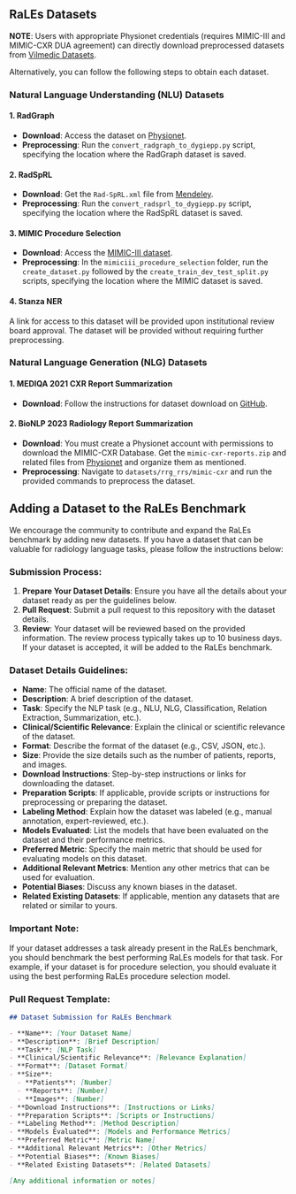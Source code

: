 ## RaLEs Datasets

**NOTE**: Users with appropriate Physionet credentials (requires MIMIC-III and MIMIC-CXR DUA agreement) can directly download preprocessed datasets from [Vilmedic Datasets](https://vilmedic.app/datasets/papers).

Alternatively, you can follow the following steps to obtain each dataset.

### Natural Language Understanding (NLU) Datasets

#### 1. RadGraph
- **Download**: Access the dataset on [Physionet](https://physionet.org/content/radgraph/1.0.0/).
- **Preprocessing**: Run the `convert_radgraph_to_dygiepp.py` script, specifying the location where the RadGraph dataset is saved.

#### 2. RadSpRL
- **Download**: Get the `Rad-SpRL.xml` file from [Mendeley](https://data.mendeley.com/datasets/yhb26hfz8n).
- **Preprocessing**: Run the `convert_radsprl_to_dygiepp.py` script, specifying the location where the RadSpRL dataset is saved.

#### 3. MIMIC Procedure Selection
- **Download**: Access the [MIMIC-III dataset](https://physionet.org/content/mimiciii/1.4/).
- **Preprocessing**: In the `mimiciii_procedure_selection` folder, run the `create_dataset.py` followed by the `create_train_dev_test_split.py` scripts, specifying the location where the MIMIC dataset is saved.

#### 4. Stanza NER
A link for access to this dataset will be provided upon institutional review board approval. The dataset will be provided without requiring further preprocessing.

### Natural Language Generation (NLG) Datasets

#### 1. MEDIQA 2021 CXR Report Summarization
- **Download**: Follow the instructions for dataset download on [GitHub](https://github.com/abachaa/MEDIQA2021/tree/main/Task3).

#### 2. BioNLP 2023 Radiology Report Summarization
- **Download**: You must create a Physionet account with permissions to download the MIMIC-CXR Database. Get the `mimic-cxr-reports.zip` and related files from [Physionet](https://physionet.org/content/mimic-cxr/2.0.0/mimic-cxr-reports.zip) and organize them as mentioned.
- **Preprocessing**: Navigate to `datasets/rrg_rrs/mimic-cxr` and run the provided commands to preprocess the dataset.


## Adding a Dataset to the RaLEs Benchmark

We encourage the community to contribute and expand the RaLEs benchmark by adding new datasets. If you have a dataset that can be valuable for radiology language tasks, please follow the instructions below:

### Submission Process:

1. **Prepare Your Dataset Details**: Ensure you have all the details about your dataset ready as per the guidelines below.
2. **Pull Request**: Submit a pull request to this repository with the dataset details.
3. **Review**: Your dataset will be reviewed based on the provided information. The review process typically takes up to 10 business days. If your dataset is accepted, it will be added to the RaLEs benchmark.

### Dataset Details Guidelines:

- **Name**: The official name of the dataset.
- **Description**: A brief description of the dataset.
- **Task**: Specify the NLP task (e.g., NLU, NLG, Classification, Relation Extraction, Summarization, etc.).
- **Clinical/Scientific Relevance**: Explain the clinical or scientific relevance of the dataset.
- **Format**: Describe the format of the dataset (e.g., CSV, JSON, etc.).
- **Size**: Provide the size details such as the number of patients, reports, and images.
- **Download Instructions**: Step-by-step instructions or links for downloading the dataset.
- **Preparation Scripts**: If applicable, provide scripts or instructions for preprocessing or preparing the dataset.
- **Labeling Method**: Explain how the dataset was labeled (e.g., manual annotation, expert-reviewed, etc.).
- **Models Evaluated**: List the models that have been evaluated on the dataset and their performance metrics.
- **Preferred Metric**: Specify the main metric that should be used for evaluating models on this dataset.
- **Additional Relevant Metrics**: Mention any other metrics that can be used for evaluation.
- **Potential Biases**: Discuss any known biases in the dataset.
- **Related Existing Datasets**: If applicable, mention any datasets that are related or similar to yours.

### Important Note:

If your dataset addresses a task already present in the RaLEs benchmark, you should benchmark the best performing RaLEs models for that task. For example, if your dataset is for procedure selection, you should evaluate it using the best performing RaLEs procedure selection model.

### Pull Request Template:

```markdown
## Dataset Submission for RaLEs Benchmark

- **Name**: [Your Dataset Name]
- **Description**: [Brief Description]
- **Task**: [NLP Task]
- **Clinical/Scientific Relevance**: [Relevance Explanation]
- **Format**: [Dataset Format]
- **Size**: 
  - **Patients**: [Number]
  - **Reports**: [Number]
  - **Images**: [Number]
- **Download Instructions**: [Instructions or Links]
- **Preparation Scripts**: [Scripts or Instructions]
- **Labeling Method**: [Method Description]
- **Models Evaluated**: [Models and Performance Metrics]
- **Preferred Metric**: [Metric Name]
- **Additional Relevant Metrics**: [Other Metrics]
- **Potential Biases**: [Known Biases]
- **Related Existing Datasets**: [Related Datasets]

[Any additional information or notes]
```

